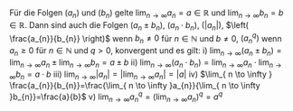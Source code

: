Für die Folgen $(a_{n})$ und $(b_{n})$ gelte $\lim_{ n \to \infty } a_{n}=a\in \mathbb{R}$ und $\lim_{ n \to \infty }b_{n}=b\in \mathbb{R}$. Dann sind auch die Folgen $(a_{n}\pm b_{n})$, $(a_{n}\cdot b_{n})$, $(|a_{n}|)$, $\left( \frac{a_{n}}{b_{n}} \right)$ wenn $b_{n}\neq 0$ für $n\in \mathbb{N}$ und $b\neq 0$, $(a_{n}^q)$ wenn $a_{n}\geq 0$ für $n\in \mathbb{N}$ und $q>0$, konvergent und es gilt:
i) $\lim_{ n \to \infty }(a_{n}\pm b_{n})=\lim_{ n \to \infty }a_{n}\pm \lim_{ n \to \infty }b_{n}=a\pm b$
ii) $\lim_{ n \to \infty }(a_{n}\cdot b_{n})=\lim_{ n \to \infty }a_{n}\cdot \lim_{ n \to \infty }b_{n}=a\cdot b$
iii) $\lim_{ n \to \infty }|a_{n}|=|\lim_{ n \to \infty } a_{n}|=|a|$
iv) $\lim_{ n \to \infty } \frac{a_{n}}{b_{n}}=\frac{\lim_{ n \to \infty }a_{n}}{\lim_{ n \to \infty }b_{n}}=\frac{a}{b}$
v) $\lim_{ n \to \infty }a_{n}^q=(\lim_{ n \to \infty }a_{n})^q=a^q$

